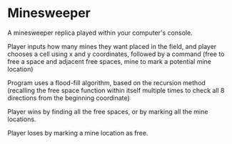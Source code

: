 # Minesweeper
A minesweeper replica played within your computer's console.

Player inputs how many mines they want placed in the field, and player chooses a cell using x and y coordinates, followed by a command (free to free a space and adjacent free spaces, mine to mark a potential mine location)

Program uses a flood-fill algorithm, based on the recursion method (recalling the free space function within itself multiple times to check all 8 directions from the beginning coordinate)

Player wins by finding all the free spaces, or by marking all the mine locations.

Player loses by marking a mine location as free.
